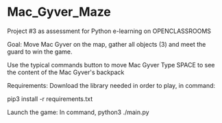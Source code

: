# Mac_Gyver_Maze
Project #3 as assessment for Python e-learning on OPENCLASSROOMS

Goal:
Move Mac Gyver on the map, gather all objects (3) and meet the guard to win
the game.

Use the typical commands button to move Mac Gyver
Type SPACE to see the content of the Mac Gyver's backpack

Requirements:
Download the library needed in order to play, in command:

pip3 install -r requirements.txt

Launch the game:
In command,
python3 ./main.py
